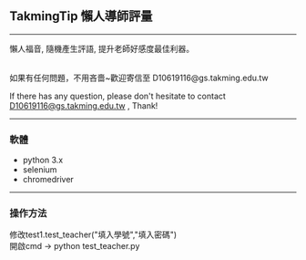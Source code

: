 
## TakmingTip 懶人導師評量 


----

懶人福音,
隨機產生評語,
提升老師好感度最佳利器。



<br>
如果有任何問題，不用吝嗇~歡迎寄信至 D10619116@gs.takming.edu.tw <br>

If there has any question, please don't hesitate to contact D10619116@gs.takming.edu.tw , Thank!

----

 
### 軟體<br>

* python 3.x
* selenium
* chromedriver

----
### 操作方法<br>

修改test1.test_teacher("填入學號","填入密碼") <br>
開啟cmd -> python test_teacher.py




```python

```

